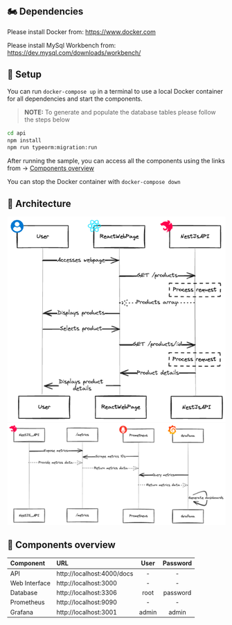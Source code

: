 ## :motorcycle: Dependencies

Please install Docker from: https://www.docker.com

Please install MySql Workbench from: https://dev.mysql.com/downloads/workbench/

## :round_pushpin: Setup

You can run `docker-compose up` in a terminal to use a local Docker container for all dependencies and start the components.

> **NOTE:** To generate and populate the database tables please follow the steps below

```bash
cd api
npm install
npm run typeorm:migration:run
```

After running the sample, you can access all the components using the links from -> [Components overview](#round_pushpin-components-overview)

You can stop the Docker container with `docker-compose down`

## :round_pushpin: Architecture

![moto-shop-diagram](./docs/moto-shop-diagram.png)
![metrics](./docs/metrics.png)


## :round_pushpin: Components overview

| Component | URL | User | Password |
| :--- |  :--- | :---: | :---: |
| API | http://localhost:4000/docs | - | - |
| Web Interface | http://localhost:3000 | - | - |
| Database | http://localhost:3306 | root | password |
| Prometheus | http://localhost:9090 | - | - |
| Grafana | http://localhost:3001 | admin | admin |